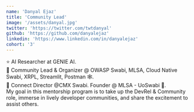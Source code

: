 ```yaml
---
name: 'Danyal Ejaz'
title: 'Community Lead'
image: '/assets/danyal.jpg'
twitter: 'https://twitter.com/twtdanyal'
github: 'https://github.com/danyalejaz'
linkedin: 'https://www.linkedin.com/in/danyalejaz'
cohort: '3'
---
```


<div>
  ⭐ AI Researcher at GENIE AI. <br/>
  👻 Community Lead & Organizer @ OWASP Swabi, MLSA, Cloud Native Swabi, XRPL, Streamlit, Postman 🕸️. <br/>
  🚀 Connect Director @CMX Swabi. Founder @ MLSA - UoSwabi 💙. 
</div>

<div class="mt-4">
My goal in this mentorship program is to take up the DevRel & Community role, immerse in lively developer communities, and share the excitement to assist others.
</div>

